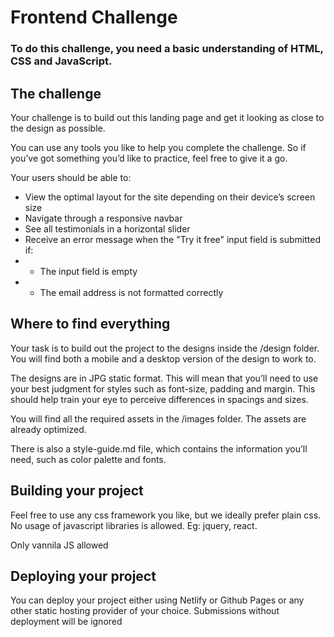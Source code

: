 # Frontend Challenge 
### To do this challenge, you need a basic understanding of HTML, CSS and JavaScript. 
## The challenge 
Your challenge is to build out this landing page and get it looking as close to the design as possible. 

You can use any tools you like to help you complete the challenge. So if you’ve got something you’d like to practice, 
feel free to give it a go. 

Your users should be able to: 

- View the optimal layout for the site depending on their device’s screen size
- Navigate through a responsive navbar
- See all testimonials in a horizontal slider
- Receive an error message when the "Try it free" input field is submitted if:
- - The input field is empty
- - The email address is not formatted correctly 

## Where to find everything 
Your task is to build out the project to the designs inside the /design folder. You will find both a mobile and a desktop version of the design to
work to. 

The designs are in JPG static format. This will mean that you’ll need to use your best judgment for styles such as font-size, padding and
margin. This should help train your eye to perceive differences in spacings and sizes. 

You will find all the required assets in the /images folder. The assets are already optimized. 

There is also a style-guide.md file, which contains the information you’ll need, such as color palette and fonts. 

## Building your project 
Feel free to use any css framework you like, but we ideally prefer plain css. No usage of javascript libraries is allowed. Eg: jquery, react. 

Only vannila JS allowed 

## Deploying your project 
You can deploy your project either using Netlify or Github Pages or any other static hosting provider of your choice. Submissions without
deployment will be ignored